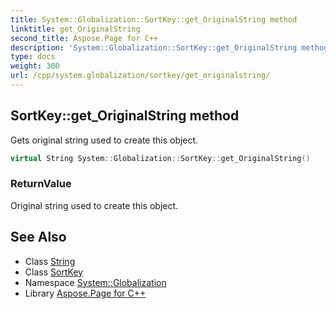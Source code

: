 ```yaml
---
title: System::Globalization::SortKey::get_OriginalString method
linktitle: get_OriginalString
second_title: Aspose.Page for C++
description: 'System::Globalization::SortKey::get_OriginalString method. Gets original string used to create this object in C++.'
type: docs
weight: 300
url: /cpp/system.globalization/sortkey/get_originalstring/
---
```

## SortKey::get_OriginalString method


Gets original string used to create this object.

```cpp
virtual String System::Globalization::SortKey::get_OriginalString()
```


### ReturnValue

Original string used to create this object.

## See Also

* Class [String](../../../system/string/)
* Class [SortKey](../)
* Namespace [System::Globalization](../../)
* Library [Aspose.Page for C++](../../../)
